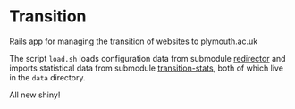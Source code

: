 Transition
==========

Rails app for managing the transition of websites to plymouth.ac.uk

The script `load.sh` loads configuration data from submodule [redirector](http://github.com/alphagov/redirector) and imports statistical data from submodule [transition-stats](http://github.com/alphagov/transition-stats), both of which live in the `data` directory.

All new shiny!